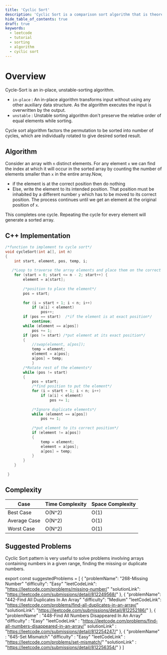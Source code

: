```yaml
---
title: 'Cyclic Sort'
description: 'Cyclic Sort is a comparison sort algorithm that is theoretically optimal in terms of the total number of writes to the original array.'
hide_table_of_contents: true
draft: true
keywords:
  - leetcode
  - tutorial
  - sorting
  - algorithm
  - cyclic sort
---
```


<TutorialAuthors names="@prishit55"/>

# Overview
Cycle-Sort is an in-place, unstable-sorting algorithm.
* `in-place` : An in-place algorithm transforms input without using any other auxiliary data structure. As the algorithm executes the input is overwritten by the output.
* `unstable` : Unstable sorting algorithm don't preserve the relative order of equal elements while sorting.


Cycle sort algorithm factors the permutation to be sorted into number of cycles, which are individually rotated to give desired sorted result.

## Algorithm
Consider an array with `n` distinct elements. For any element `x` we can find the index at which it will occur in the sorted array by counting the number of elements smaller than `x` in the entire array.Now,
* if the element is at the correct position then do nothing 
* Else, write the element to its intended position. That position must be inhabited by a different number `y` which has to be moved to its correct position. The process continues until we get an element at the original position of `x`.

This completes one cycle. Repeating the cycle for every element will generate a sorted array.

## C++ Implementation

```cpp
/*function to implement to cycle sort*/  
void cycleSort(int a[], int n)    
{    
    int start, element, pos, temp, i;    
     
   /*Loop to traverse the array elements and place them on the correct position*/  
    for (start = 0; start <= n - 2; start++) {    
        element = a[start];  
          
        /*position to place the element*/  
        pos = start;    
          
        for (i = start + 1; i < n; i++)    
            if (a[i] < element)    
                pos++;    
        if (pos == start)  /*if the element is at exact position*/  
            continue;    
        while (element == a[pos])    
            pos += 1;    
        if (pos != start) /*put element at its exact position*/   
        {    
            //swap(element, a[pos]);    
            temp = element;    
            element = a[pos];    
            a[pos] = temp;      
            }    
        /*Rotate rest of the elements*/  
        while (pos != start)   
        {    
            pos = start;    
            /*find position to put the element*/  
            for (i = start + 1; i < n; i++)    
                if (a[i] < element)    
                    pos += 1;    
              
            /*Ignore duplicate elements*/  
            while (element == a[pos])    
                pos += 1;    
              
            /*put element to its correct position*/  
            if (element != a[pos])   
            {    
                temp = element;    
                element = a[pos];    
                a[pos] = temp;      
            }    
        }    
    }    
     
 }    
```
## Complexity
|  Case      |  Time Complexity  |  Space Complexity 
|------------|-------------------|-------------------
|Best Case   | O(N^2)            |  O(1)
|Average Case| O(N^2)            |  O(1)
|Worst Case  | O(N^2)            |  O(1)

## Suggested Problems
Cyclic Sort pattern is very useful to solve problems involving arrays containing numbers in a given range, finding the missing or duplicate numbers.


export const suggestedProblems = [
    {
        "problemName": "268-Missing Number"
        "difficulty": "Easy"
        "leetCodeLink": "https://leetcode.com/problems/missing-number/"
        "solutionLink": "https://leetcode.com/submissions/detail/812249568/"
    },
    {
        "problemName": "442-Find All Duplicates In An Array"
        "difficulty": "Medium"
        "leetCodeLink": "https://leetcode.com/problems/find-all-duplicates-in-an-array/"
        "solutionLink": "https://leetcode.com/submissions/detail/812252186/"
    },
    {
        "problemName" : "448-Find All Numbers Disappeared In An Array"
        "difficulty" : "Easy"
        "leetCodeLink" : "https://leetcode.com/problems/find-all-numbers-disappeared-in-an-array/"
        solutionLink" : "https://leetcode.com/submissions/detail/812254247/"
    },
    {
        "problemName" : "645-Set Mismatch"
        "difficulty" : "Easy"
        "leetCodeLink" : "https://leetcode.com/problems/set-mismatch/"
        "solutionLink" : "https://leetcode.com/submissions/detail/812256354/"
    }
]
<Table title="Suggested Problems" data={suggestedProblems} />
